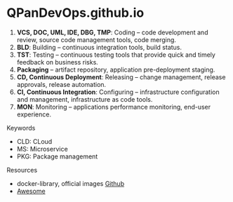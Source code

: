 # QPanDevOps.github.io

1. **VCS, DOC, UML, IDE, DBG, TMP**: Coding – code development and review, source code management tools, code merging.
2. **BLD**: Building – continuous integration tools, build status.
3. **TST**: Testing – continuous testing tools that provide quick and timely feedback on business risks.
4. **Packaging** – artifact repository, application pre-deployment staging.
5. **CD, Continuous Deployment**: Releasing – change management, release approvals, release automation.
6. **CI, Continuous Integration**: Configuring – infrastructure configuration and management, infrastructure as code tools.
7. **MON**: Monitoring – applications performance monitoring, end-user experience.

Keywords

- CLD: CLoud
- MS: Microservice
- PKG: Package management

Resources

- docker-library, official images [Github](https://github.com/docker-library)
- [Awesome](https://github.com/sindresorhus/awesome)
